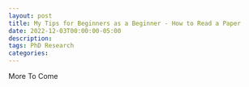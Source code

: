 ```yaml
---
layout: post
title: My Tips for Beginners as a Beginner - How to Read a Paper
date: 2022-12-03T00:00:00-05:00
description:
tags: PhD Research
categories:
---
```


More To Come
